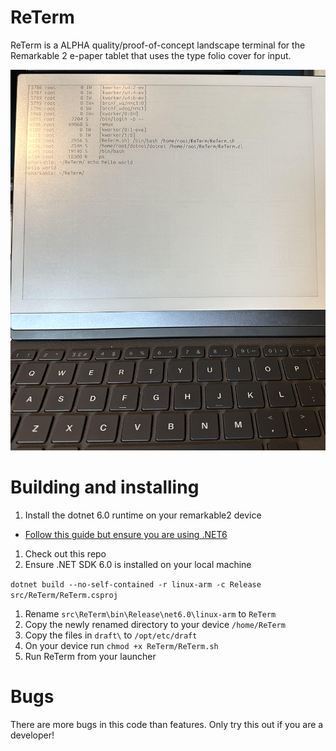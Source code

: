 
# ReTerm

ReTerm is a ALPHA quality/proof-of-concept landscape terminal for the Remarkable 2 e-paper tablet that uses the type folio cover for input.

![Terminal](https://github.com/i-am-shodan/ReTerm/blob/232bb1c104c7a5e5061b687bb4b5ad6d01aedc00/docs/screenshot.png)

# Building and installing

1. Install the dotnet 6.0 runtime on your remarkable2 device
  * [Follow this guide but ensure you are using .NET6](https://www.hanselman.com/blog/how-to-install-net-core-on-your-remarkable-2-eink-tablet-with-remarkablenet)
1. Check out this repo
1. Ensure .NET SDK 6.0 is installed on your local machine

`dotnet build --no-self-contained -r linux-arm -c Release src/ReTerm/ReTerm.csproj`

1. Rename `src\ReTerm\bin\Release\net6.0\linux-arm` to `ReTerm`
1. Copy the newly renamed directory to your device `/home/ReTerm`
1. Copy the files in `draft\` to `/opt/etc/draft`
1. On your device run `chmod +x ReTerm/ReTerm.sh`
1. Run ReTerm from your launcher

# Bugs

There are more bugs in this code than features. Only try this out if you are a developer!